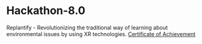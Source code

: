 # Hackathon-8.0
Replantify - Revolutionizing the traditional way of learning about environmental issues by using XR technologies. 
<a href="https://certificate.givemycertificate.com/c/9da8dcb3-202a-4736-acdb-cf49b86164e7">Certificate of Achievement</a>

